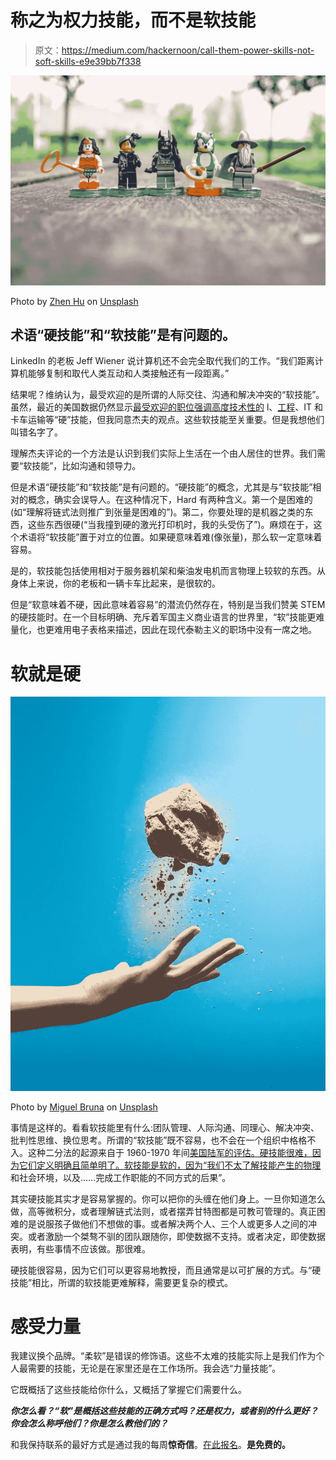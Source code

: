 # 称之为权力技能，而不是软技能

> 原文：<https://medium.com/hackernoon/call-them-power-skills-not-soft-skills-e9e39bb7f338>

![](img/32c279fb0b37b34499cf6cfcfa387b5f.png)

Photo by [Zhen Hu](https://unsplash.com/photos/P90DzgKdNWo?utm_source=unsplash&utm_medium=referral&utm_content=creditCopyText) on [Unsplash](https://unsplash.com/@zhenhu2424?utm_source=unsplash&utm_medium=referral&utm_content=creditCopyText)

## 术语“硬技能”和“软技能”是有问题的。

LinkedIn 的老板 Jeff Wiener 说计算机还不会完全取代我们的工作。“我们距离计算机能够复制和取代人类互动和人类接触还有一段距离。”

结果呢？维纳认为，最受欢迎的是所谓的人际交往、沟通和解决冲突的“软技能”。虽然，最近的美国数据仍然显示[最受欢迎的职位强调高度技术性的](https://exponentialview.us15.list-manage.com/track/click?u=eee7b8043119f98544067854b&id=555d67321c&e=4a5cb4cf50) l、[工程](https://hackernoon.com/tagged/engineering)、IT 和卡车运输等“硬”技能，但我同意杰夫的观点。这些软技能至关重要。但是我想他们叫错名字了。

理解杰夫评论的一个方法是认识到我们实际上生活在一个由人居住的世界。我们需要“软技能”，比如沟通和领导力。

但是术语“硬技能”和“软技能”是有问题的。“硬技能”的概念，尤其是与“软技能”相对的概念，确实会误导人。在这种情况下，Hard 有两种含义。第一个是困难的(如“理解将链式法则推广到张量是困难的”)。第二，你要处理的是机器之类的东西，这些东西很硬(“当我撞到硬的激光打印机时，我的头受伤了”)。麻烦在于，这个术语将“软技能”置于对立的位置。如果硬意味着难(像张量)，那么软一定意味着容易。

是的，软技能包括使用相对于服务器机架和柴油发电机而言物理上较软的东西。从身体上来说，你的老板和一辆卡车比起来，是很软的。

但是“软意味着不硬，因此意味着容易”的潜流仍然存在，特别是当我们赞美 STEM 的硬技能时。在一个目标明确、充斥着军国主义商业语言的世界里，“软”技能更难量化，也更难用电子表格来描述，因此在现代泰勒主义的职场中没有一席之地。

# 软就是硬

![](img/25e35438100d01ee555acc442c5e3c8c.png)

Photo by [Miguel Bruna](https://unsplash.com/photos/qKlUdr1qOR8?utm_source=unsplash&utm_medium=referral&utm_content=creditCopyText) on [Unsplash](https://unsplash.com/search/photos/power?utm_source=unsplash&utm_medium=referral&utm_content=creditCopyText)

事情是这样的。看看软技能里有什么:团队管理、人际沟通、同理心、解决冲突、批判性思维、换位思考。所谓的“软技能”既不容易，也不会在一个组织中格格不入。这种二分法的起源来自于 1960-1970 年间[美国陆军的评估。硬技能很难，因为它们定义明确且简单明了。软技能是软的，因为“我们不太了解技能产生的](https://exponentialview.us15.list-manage.com/track/click?u=eee7b8043119f98544067854b&id=f646c804e7&e=4a5cb4cf50)[物理](https://hackernoon.com/tagged/physical)和社会环境，以及……完成工作职能的不同方式的后果”。

其实硬技能其实才是容易掌握的。你可以把你的头缠在他们身上。一旦你知道怎么做，高等微积分，或者理解链式法则，或者摆弄甘特图都是可教可管理的。真正困难的是说服孩子做他们不想做的事。或者解决两个人、三个人或更多人之间的冲突。或者激励一个桀骜不驯的团队跟随你，即使数据不支持。或者决定，即使数据表明，有些事情不应该做。那很难。

硬技能很容易，因为它们可以更容易地教授，而且通常是以可扩展的方式。与“硬技能”相比，所谓的软技能更难解释，需要更复杂的模式。

# 感受力量

我建议换个品牌。“柔软”是错误的修饰语。这些不太难的技能实际上是我们作为个人最需要的技能，无论是在家里还是在工作场所。我会选“力量技能”。

它既概括了这些技能给你什么，又概括了掌握它们需要什么。

***你怎么看？“软”是概括这些技能的正确方式吗？还是权力，或者别的什么更好？你会怎么称呼他们？你是怎么教他们的？***

和我保持联系的最好方式是通过我的每周**惊奇信**。[在此报名](http://exvw.co/)。**是免费的。**